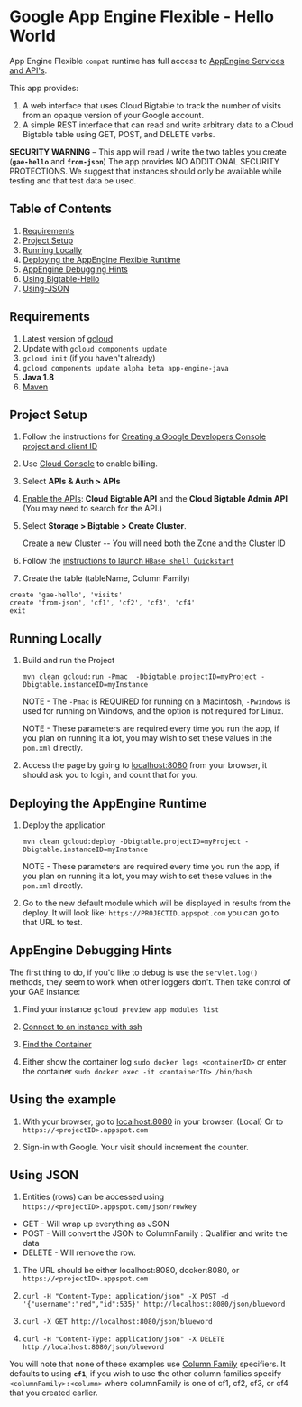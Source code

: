 # Google App Engine Flexible - Hello World

App Engine Flexible `compat` runtime has full access to [AppEngine Services and API's](https://cloud.google.com/appengine/docs/flexible/java/dev-jetty9-and-apis).

This app provides:

1. A web interface that uses Cloud Bigtable to track the number of visits from an opaque version of your Google account.
1. A simple REST interface that can read and write arbitrary data to a Cloud Bigtable table using GET, POST, and DELETE verbs.

**SECURITY WARNING** – This app will read / write the two tables you create (**`gae-hello`** and **`from-json`**) The app provides NO ADDITIONAL SECURITY PROTECTIONS. We suggest that instances should only be available while testing and that test data be used.

## Table of Contents
1. [Requirements](#Requirements)
1. [Project Setup](#Project-Setup)
1. [Running Locally](#Running-Locally)
1. [Deploying the AppEngine Flexible Runtime](#Deploying-the-AppEngine-Runtime)
1. [AppEngine Debugging Hints](#AppEngine-Debugging-Hints)
1. [Using Bigtable-Hello](#Using-Bigtable-Hello)
1. [Using-JSON](#Using-JSON)

## Requirements
1. Latest version of [gcloud](https://cloud.google.com/sdk/) 
1. Update with `gcloud components update`
1. `gcloud init` (if you haven't already)
1. `gcloud components update alpha beta app-engine-java`
1. **Java 1.8**
1. [Maven](https://maven.apache.org/)

## Project Setup

1. Follow the instructions for  [Creating a Google Developers Console project and client ID](https://developers.google.com/identity/sign-in/web/devconsole-project)

1. Use [Cloud Console](https://cloud.google.com/console) to enable billing.

1. Select **APIs & Auth > APIs**  

1. [Enable the APIs](https://console.cloud.google.com/flows/enableapi?apiid=bigtable,bigtabletableadmin&showconfirmation=true): **Cloud Bigtable API** and the **Cloud Bigtable Admin API**<br />
   (You may need to search for the API.)

1. Select **Storage > Bigtable > Create Cluster**.

    Create a new Cluster -- You will need both the Zone and the Cluster ID
 
1. Follow the [instructions to launch `HBase shell Quickstart`](https://cloud.google.com/bigtable/docs/quickstart)

1. Create the table (tableName, Column Family)

```
create 'gae-hello', 'visits'
create 'from-json', 'cf1', 'cf2', 'cf3', 'cf4'
exit
```
 
## Running Locally

1. Build and run the Project

    `mvn clean gcloud:run -Pmac  -Dbigtable.projectID=myProject -Dbigtable.instanceID=myInstance `

    NOTE - The `-Pmac` is REQUIRED for running on a Macintosh, `-Pwindows` is used for running on Windows, and the option is not required for Linux.

    NOTE - These parameters are required every time you run the app, if you plan on running it a lot, you may wish to set these values in the `pom.xml` directly.

1. Access the page by going to [localhost:8080](http://localhost:8080) from your browser, it should ask you to login, and count that for you.
    
## Deploying the AppEngine Runtime
    
1. Deploy the application
 
    `mvn clean gcloud:deploy -Dbigtable.projectID=myProject -Dbigtable.instanceID=myInstance`

    NOTE - These parameters are required every time you run the app, if you plan on running it a lot, you may wish to set these values in the `pom.xml` directly.

1. Go to the new default module which will be displayed in results from the deploy.  It will look like: `https://PROJECTID.appspot.com` you can go to that URL to test.

## AppEngine Debugging Hints
The first thing to do, if you'd like to debug is use the `servlet.log()` methods, they seem to work when other loggers don't.  Then take control of your GAE instance:

1. Find your instance
  `gcloud preview app modules list`

1. [Connect to an instance with ssh](https://cloud.google.com/appengine/docs/flexible/java/connecting-to-an-instance-with-ssh)

1. [Find the Container](https://cloud.google.com/appengine/docs/flexible/java/connecting-to-an-instance-with-ssh#accessing_the_docker_container_in_production)

1. Either show the container log  `sudo docker logs <containerID>` or enter the container `sudo docker exec -it <containerID> /bin/bash`

## Using the example

1. With your browser, go to [localhost:8080](http://localhost:8080) in your browser. (Local)  Or to `https://<projectID>.appspot.com`

1. Sign-in with Google. Your visit should increment the counter.

## Using JSON

1. Entities (rows) can be accessed using `https://<projectID>.appspot.com/json/rowkey`
  * GET - Will wrap up everything as JSON
  * POST - Will convert the JSON to ColumnFamily : Qualifier and write the data
  * DELETE - Will remove the row.

1. The URL should be either localhost:8080, docker:8080, or `https://<projectID>.appspot.com`
1. `curl -H "Content-Type: application/json" -X POST -d '{"username":"red","id":535}' http://localhost:8080/json/blueword`

1. `curl -X GET http://localhost:8080/json/blueword`

1. `curl -H "Content-Type: application/json" -X DELETE  http://localhost:8080/json/blueword`

You will note that none of these examples use [Column Family]() specifiers.  It defaults to using **`cf1`**, if you wish to use the other column families specify `<columnFamily>:<column>` where columnFamily is one of cf1, cf2, cf3, or cf4 that you created earlier.
